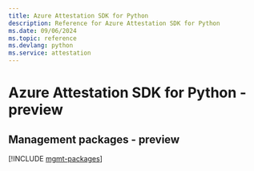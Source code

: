 ```yaml
---
title: Azure Attestation SDK for Python
description: Reference for Azure Attestation SDK for Python
ms.date: 09/06/2024
ms.topic: reference
ms.devlang: python
ms.service: attestation
---
```

# Azure Attestation SDK for Python - preview

## Management packages - preview
[!INCLUDE [mgmt-packages](attestation-mgmt-index.md)]